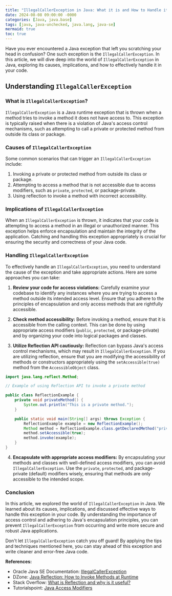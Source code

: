 ```yaml
---
title: "IllegalCallerException in Java: What it is and How to Handle it"
date: 2024-08-08 09:00:00 -0000
categories: [Java, java.base]
tags: [java, java-unchecked, java.lang, java-se]
mermaid: true
toc: true
---
```



Have you ever encountered a Java exception that left you scratching your head in confusion? One such exception is the `IllegalCallerException`. In this article, we will dive deep into the world of `IllegalCallerException` in Java, exploring its causes, implications, and how to effectively handle it in your code.

## Understanding `IllegalCallerException`

### What is `IllegalCallerException`?

`IllegalCallerException` is a Java runtime exception that is thrown when a method tries to invoke a method it does not have access to. This exception is typically raised when there is a violation of Java's access control mechanisms, such as attempting to call a private or protected method from outside its class or package.

### Causes of `IllegalCallerException`

Some common scenarios that can trigger an `IllegalCallerException` include:

1. Invoking a private or protected method from outside its class or package.
2. Attempting to access a method that is not accessible due to access modifiers, such as `private`, `protected`, or package-private.
3. Using reflection to invoke a method with incorrect accessibility.

### Implications of `IllegalCallerException`

When an `IllegalCallerException` is thrown, it indicates that your code is attempting to access a method in an illegal or unauthorized manner. This exception helps enforce encapsulation and maintain the integrity of the application. Catching and handling this exception appropriately is crucial for ensuring the security and correctness of your Java code.

### Handling `IllegalCallerException`

To effectively handle an `IllegalCallerException`, you need to understand the cause of the exception and take appropriate actions. Here are some approaches you can take:

1. **Review your code for access violations:** Carefully examine your codebase to identify any instances where you are trying to access a method outside its intended access level. Ensure that you adhere to the principles of encapsulation and only access methods that are rightfully accessible.

2. **Check method accessibility:** Before invoking a method, ensure that it is accessible from the calling context. This can be done by using appropriate access modifiers (`public`, `protected`, or package-private) and by organizing your code into logical packages and classes.

3. **Utilize Reflection API cautiously:** Reflection can bypass Java's access control mechanisms, which may result in `IllegalCallerException`. If you are utilizing reflection, ensure that you are modifying the accessibility of methods or constructors appropriately using the `setAccessible(true)` method from the `AccessibleObject` class.

```java
import java.lang.reflect.Method;

// Example of using Reflection API to invoke a private method

public class ReflectionExample {
    private void privateMethod() {
        System.out.println("This is a private method.");
    }

    public static void main(String[] args) throws Exception {
        ReflectionExample example = new ReflectionExample();
        Method method = ReflectionExample.class.getDeclaredMethod("privateMethod");
        method.setAccessible(true);
        method.invoke(example);
    }
}
```

4. **Encapsulate with appropriate access modifiers:** By encapsulating your methods and classes with well-defined access modifiers, you can avoid `IllegalCallerException`. Use the `private`, `protected`, and package-private (default) modifiers wisely, ensuring that methods are only accessible to the intended scope.

### Conclusion

In this article, we explored the world of `IllegalCallerException` in Java. We learned about its causes, implications, and discussed effective ways to handle this exception in your code. By understanding the importance of access control and adhering to Java's encapsulation principles, you can prevent `IllegalCallerException` from occurring and write more secure and robust Java applications.

Don't let `IllegalCallerException` catch you off guard! By applying the tips and techniques mentioned here, you can stay ahead of this exception and write cleaner and error-free Java code.

**References:**
- Oracle Java SE Documentation: [IllegalCallerException](https://docs.oracle.com/javase/9/docs/api/java/lang/IllegalCallerException.html)
- DZone: [Java Reflection: How to Invoke Methods at Runtime](https://dzone.com/articles/java-reflection-how-to-invoke-methods-at-runtime)
- Stack Overflow: [What is Reflection and why is it useful?](https://stackoverflow.com/questions/37628/what-is-reflection-and-why-is-it-useful)
- Tutorialspoint: [Java Access Modifiers](https://www.tutorialspoint.com/java/java_access_modifiers.htm)